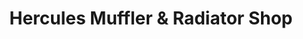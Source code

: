 ---
title: "Hercules Muffler & Radiator Shop"
url: /dallas/hercules-muffler-and-radiator-shop/
shop: car repair
---